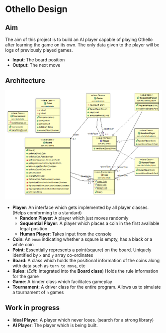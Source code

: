# Othello Design

## Aim

The aim of this project is to build an AI player capable of playing Othello after learning the game on its own. The only data given to the player will be logs of previously played games.

* **Input**: The board position
* **Output**: The next move

## Architecture

![Othello Architecture](./res/architecture.png?raw=true)

* **Player**: An interface which gets implemented by all player classes. (Helps comforming to a standard)
	- **Random Player**: A player which just moves randomly
	- **Sequential Player**: A player which places a coin in the first available legal position
	- **Human Player**: Takes input from the console
* **Coin**: An `enum` indicating whether a sqaure is empty, has a black or a white coin
* **Point**: Essentially represents a point(sqaure) on the board. Uniquely identified by `x` and `y` array co-ordinates
* **Board**: A class which holds the positional information of the coins along with data such as `turn to move`, etc
* **Rules**: (*Edit*: Integrated into the **Board class**) Holds the rule information for the game
* **Game**: A binder class which facilitates gameplay
* **Tournament**: A driver class for the entire program. Allows us to simulate a tournament of `n` games

## Work in progress

* **Ideal Player**: A player which never loses. (search for a strong library)
* **AI Player**: The player which is being built.
